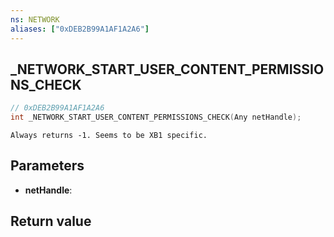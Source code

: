 ```yaml
---
ns: NETWORK
aliases: ["0xDEB2B99A1AF1A2A6"]
---
```

## _NETWORK_START_USER_CONTENT_PERMISSIONS_CHECK

```c
// 0xDEB2B99A1AF1A2A6
int _NETWORK_START_USER_CONTENT_PERMISSIONS_CHECK(Any netHandle);
```

```
Always returns -1. Seems to be XB1 specific.
```

## Parameters
* **netHandle**: 

## Return value
